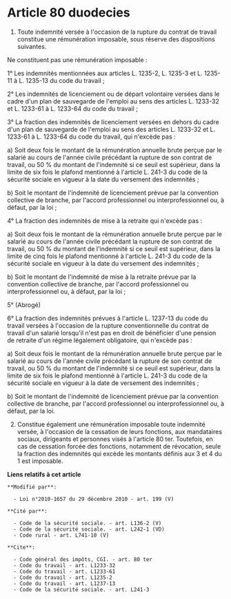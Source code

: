# Article 80 duodecies

1. Toute indemnité versée à l'occasion de la rupture du contrat de travail constitue une rémunération imposable, sous réserve
des dispositions suivantes. 

Ne constituent pas une rémunération imposable : 

1° Les indemnités mentionnées aux articles L. 1235-2, L. 1235-3 et L. 1235-11 à L. 1235-13 du code du travail ; 

2° Les indemnités de licenciement ou de départ volontaire versées dans le cadre d'un plan de sauvegarde de l'emploi au sens
des articles L. 1233-32 et L. 1233-61 à L. 1233-64 du code du travail ; 

3° La fraction des indemnités de licenciement versées en dehors du cadre d'un plan de sauvegarde de l'emploi au sens des
articles L. 1233-32 et L. 1233-61 à L. 1233-64 du code du travail, qui n'excède pas : 

a) Soit deux fois le montant de la rémunération annuelle brute perçue par le salarié au cours de l'année civile précédant la
rupture de son contrat de travail, ou 50 % du montant de l'indemnité si ce seuil est supérieur, dans la limite de six fois le
plafond mentionné à l'article L. 241-3 du code de la sécurité sociale en vigueur à la date du versement des indemnités ; 

b) Soit le montant de l'indemnité de licenciement prévue par la convention collective de branche, par l'accord professionnel
ou interprofessionnel ou, à défaut, par la loi ; 

4° La fraction des indemnités de mise à la retraite qui n'excède pas : 

a) Soit deux fois le montant de la rémunération annuelle brute perçue par le salarié au cours de l'année civile précédant la
rupture de son contrat de travail, ou 50 % du montant de l'indemnité si ce seuil est supérieur, dans la limite de cinq fois
le plafond mentionné à l'article L. 241-3 du code de la sécurité sociale en vigueur à la date du versement des indemnités ; 

b) Soit le montant de l'indemnité de mise à la retraite prévue par la convention collective de branche, par l'accord
professionnel ou interprofessionnel ou, à défaut, par la loi ; 

5° (Abrogé) 

6° La fraction des indemnités prévues à l'article L. 1237-13 du code du travail versées à l'occasion de la rupture
conventionnelle du contrat de travail d'un salarié lorsqu'il n'est pas en droit de bénéficier d'une pension de retraite d'un
régime légalement obligatoire, qui n'excède pas : 

a) Soit deux fois le montant de la rémunération annuelle brute perçue par le salarié au cours de l'année civile précédant la
rupture de son contrat de travail, ou 50 % du montant de l'indemnité si ce seuil est supérieur, dans la limite de six fois le
plafond mentionné à l'article L. 241-3 du code de la sécurité sociale en vigueur à la date de versement des indemnités ; 

b) Soit le montant de l'indemnité de licenciement prévue par la convention collective de branche, par l'accord professionnel
ou interprofessionnel ou, à défaut, par la loi. 

2. Constitue également une rémunération imposable toute indemnité versée, à l'occasion de la cessation de leurs fonctions,
aux mandataires sociaux, dirigeants et personnes visés à l'article 80 ter. Toutefois, en cas de cessation forcée des
fonctions, notamment de révocation, seule la fraction des indemnités qui excède les montants définis aux 3 et 4 du 1 est
imposable.

**Liens relatifs à cet article**

	**Modifié par**:

	  - Loi n°2010-1657 du 29 décembre 2010 - art. 199 (V)

	**Cité par**:

	  - Code de la sécurité sociale. - art. L136-2 (V)
	  - Code de la sécurité sociale. - art. L242-1 (VD)
	  - Code rural - art. L741-10 (V)

	**Cite**:

	  - Code général des impôts, CGI. - art. 80 ter
	  - Code du travail - art. L1233-32
	  - Code du travail - art. L1233-61
	  - Code du travail - art. L1235-2
	  - Code du travail - art. L1237-13
	  - Code de la sécurité sociale. - art. L241-3
